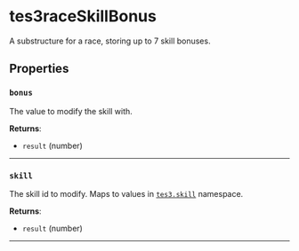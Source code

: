 # tes3raceSkillBonus
<div class="search_terms" style="display: none">tes3raceskillbonus, raceskillbonus</div>

<!---
	This file is autogenerated. Do not edit this file manually. Your changes will be ignored.
	More information: https://github.com/MWSE/MWSE/tree/master/docs
-->

A substructure for a race, storing up to 7 skill bonuses.

## Properties

### `bonus`
<div class="search_terms" style="display: none">bonus</div>

The value to modify the skill with.

**Returns**:

* `result` (number)

***

### `skill`
<div class="search_terms" style="display: none">skill</div>

The skill id to modify. Maps to values in [`tes3.skill`](https://mwse.github.io/MWSE/references/skills/) namespace.

**Returns**:

* `result` (number)

***

